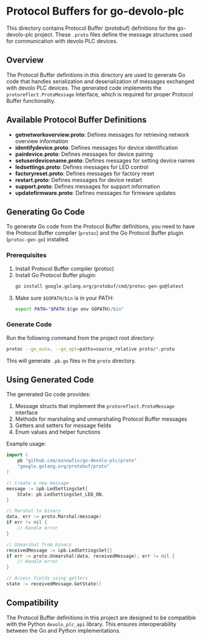 # Protocol Buffers for go-devolo-plc

This directory contains Protocol Buffer (protobuf) definitions for the go-devolo-plc project. These `.proto` files define the message structures used for communication with devolo PLC devices.

## Overview

The Protocol Buffer definitions in this directory are used to generate Go code that handles serialization and deserialization of messages exchanged with devolo PLC devices. The generated code implements the `protoreflect.ProtoMessage` interface, which is required for proper Protocol Buffer functionality.

## Available Protocol Buffer Definitions

- **getnetworkoverview.proto**: Defines messages for retrieving network overview information
- **identifydevice.proto**: Defines messages for device identification
- **pairdevice.proto**: Defines messages for device pairing
- **setuserdevicename.proto**: Defines messages for setting device names
- **ledsettings.proto**: Defines messages for LED control
- **factoryreset.proto**: Defines messages for factory reset
- **restart.proto**: Defines messages for device restart
- **support.proto**: Defines messages for support information
- **updatefirmware.proto**: Defines messages for firmware updates

## Generating Go Code

To generate Go code from the Protocol Buffer definitions, you need to have the Protocol Buffer compiler (`protoc`) and the Go Protocol Buffer plugin (`protoc-gen-go`) installed.

### Prerequisites

1. Install Protocol Buffer compiler (protoc)
2. Install Go Protocol Buffer plugin:
   ```bash
   go install google.golang.org/protobuf/cmd/protoc-gen-go@latest
   ```
3. Make sure `$GOPATH/bin` is in your PATH:
   ```bash
   export PATH="$PATH:$(go env GOPATH)/bin"
   ```

### Generate Code

Run the following command from the project root directory:

```bash
protoc --go_out=. --go_opt=paths=source_relative proto/*.proto
```

This will generate `.pb.go` files in the `proto` directory.

## Using Generated Code

The generated Go code provides:

1. Message structs that implement the `protoreflect.ProtoMessage` interface
2. Methods for marshaling and unmarshaling Protocol Buffer messages
3. Getters and setters for message fields
4. Enum values and helper functions

Example usage:

```go
import (
    pb "github.com/asnowfix/go-devolo-plc/proto"
    "google.golang.org/protobuf/proto"
)

// Create a new message
message := &pb.LedSettingsSet{
    State: pb.LedSettingsSet_LED_ON,
}

// Marshal to binary
data, err := proto.Marshal(message)
if err != nil {
    // Handle error
}

// Unmarshal from binary
receivedMessage := &pb.LedSettingsSet{}
if err := proto.Unmarshal(data, receivedMessage); err != nil {
    // Handle error
}

// Access fields using getters
state := receivedMessage.GetState()
```

## Compatibility

The Protocol Buffer definitions in this project are designed to be compatible with the Python `devolo_plc_api` library. This ensures interoperability between the Go and Python implementations.
